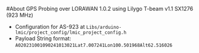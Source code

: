 #About
GPS Probing over LORAWAN 1.0.2 using Lilygo T-beam v1.1 SX1276 (923 MHz) 

* Configuration for AS-923 at `Libs/arduino-lmic/project_config/lmic_project_config.h`
* Payload String format: `A020231001090241013021Lat7.007241Lon100.501968Alt62.516026`
